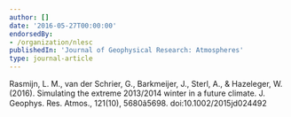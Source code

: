 ```yaml
---
author: []
date: '2016-05-27T00:00:00'
endorsedBy:
- /organization/nlesc
publishedIn: 'Journal of Geophysical Research: Atmospheres'
type: journal-article
---
```

Rasmijn, L. M., van der Schrier, G., Barkmeijer, J., Sterl, A., & Hazeleger, W. (2016). Simulating the extreme 2013/2014 winter in a future climate. J. Geophys. Res. Atmos., 121(10), 5680â5698. doi:10.1002/2015jd024492

